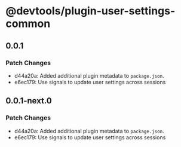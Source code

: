 # @devtools/plugin-user-settings-common

## 0.0.1

### Patch Changes

- d44a20a: Added additional plugin metadata to `package.json`.
- e6ec179: Use signals to update user settings across sessions

## 0.0.1-next.0

### Patch Changes

- d44a20a: Added additional plugin metadata to `package.json`.
- e6ec179: Use signals to update user settings across sessions
